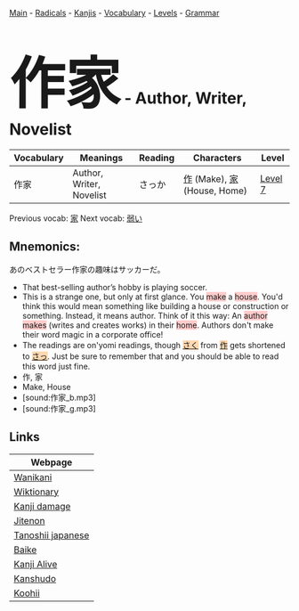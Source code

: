 <style> bigfont {font-size: 100px}</style>
[Main](../README.md) -
[Radicals](../radicals.md) -
[Kanjis](../kanjis.md) -
[Vocabulary](../vocabulary.md) -
[Levels](../levels.md) -
[Grammar](../grammar.md)
# <bigfont> 作家</bigfont> - Author, Writer, Novelist 

| Vocabulary | Meanings | Reading | Characters | Level |
| --- | --- | --- | --- | --- |
| 作家 | Author, Writer, Novelist | さっか |  [作](../kanjis/作.md) (Make), [家](../kanjis/家.md) (House, Home) | [Level 7](../levels/wk_level7.md) |

Previous vocab: [家](家.md) Next vocab: [弱い](弱い.md) 

## Mnemonics:
あのベストセラー作家の趣味はサッカーだ。
* That best-selling author’s hobby is playing soccer.
* This is a strange one, but only at first glance. You <span style="background-color:#ffcccb"> make</span> a <span style="background-color:#ffcccb"> house</span>. You'd think this would mean something like building a house or construction or something. Instead, it means author. Think of it this way: An <span style="background-color:#ffcccb"> author</span> <span style="background-color:#ffcccb"> makes</span> (writes and creates works) in their <span style="background-color:#ffcccb"> home</span>. Authors don't make their word magic in a corporate office!
* The readings are on'yomi readings, though <span style="background-color:#fed8b1"> [さく](https://jisho.org/search/さく)</span> from <span style="background-color:#fed8b1"> [作](https://jisho.org/search/作)</span> gets shortened to <span style="background-color:#fed8b1"> [さっ](https://jisho.org/search/さっ)</span>. Just be sure to remember that and you should be able to read this word just fine.
* 作, 家
* Make, House
* [sound:作家_b.mp3]
* [sound:作家_g.mp3]


## Links 

| Webpage |
| --- |
| [Wanikani          ](https://www.wanikani.com/kanji/作家) |
| [Wiktionary        ](https://en.wiktionary.org/wiki/作家) |
| [Kanji damage      ](http://www.kanjidamage.com/kanji/search?utf8=✓&q=作家) |
| [Jitenon           ](https://jitenon.com/kanji/作家) |
| [Tanoshii japanese ](https://www.tanoshiijapanese.com/dictionary/kanji.cfm?k=作家) |
| [Baike             ](https://baike.baidu.com/item/作家) |
| [Kanji Alive       ](https://app.kanjialive.com/作家) |
| [Kanshudo          ](https://www.kanshudo.com/searchmn?q=作家) |
| [Koohii            ](https://kanji.koohii.com/study/kanji/作家) |
